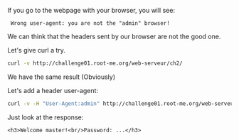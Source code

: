 If you go to the webpage with your browser, you will see:
```
 Wrong user-agent: you are not the "admin" browser!
```

We can think that the headers sent by our browser are not the good one.

Let's give curl a try.

```bash
curl -v http://challenge01.root-me.org/web-serveur/ch2/
```
We have the same result (Obviously)

Let's add a header user-agent:

```bash
curl -v -H "User-Agent:admin" http://challenge01.root-me.org/web-serveur/ch2/
```

Just look at the response:

```
<h3>Welcome master!<br/>Password: ...</h3>
```
